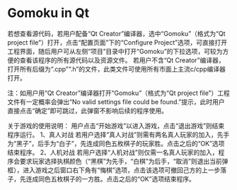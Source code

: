 # Gomoku in Qt
 若想查看源代码，若用户配备“Qt Creator”编译器，选中“Gomoku”（格式为“Qt project file”）打开，点击“配置页面”下的“Configure Project”选项，可直接打开工程界面，随后用户可从左侧“项目”目录中打开“Gomoku”的下拉选项，可较为方便的查看该程序的所有源代码以及资源文件。
      若用户不含“Qt Creator”编译器，打开所有后缀为“.cpp”“.h”的文件，此类文件可使用所有市面上主流c/cpp编译器打开。

注：如用户用“Qt Creator”编译器打开“Gomoku”（格式为“Qt project file”）工程文件有一定概率会弹出“No valid settings file could be found.”提示，此时用户直接点击“确定”即可跳过，此弹窗不影响后续的程序使用。

关于游戏的使用说明：
用户点击“开始游戏”以进入游戏，点击“退出游戏”则结束程序运行。
1、真人对战
      若用户选择“真人对战”则需有两名真人玩家的加入，先手为“黑子”，后手为“白子”，先连成同色五枚棋子的玩家胜。点击之后的“OK”选项结束程序。
2、人机对战
      若用户选择“人机对战”则仅需一名真人玩家的加入，程序会要求玩家选择执棋颜色（“黑棋”为先手，“白棋”为后手，“取消”则退出当前弹框），进入游戏之后窗口右下角有“悔棋”选项，点击该选项可撤回己方的上一步落子，先连成同色五枚棋子的一方胜。点击之后的“OK”选项结束程序。
